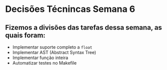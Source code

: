 # Decisões Técnincas Semana 6

## Fizemos a divisões das tarefas dessa semana, as quais foram:
- Implementar suporte completo a `float`
- Implementar AST (Abstract Syntax Tree)
- Implementar função inteira
- Automatizar testes no Makefile